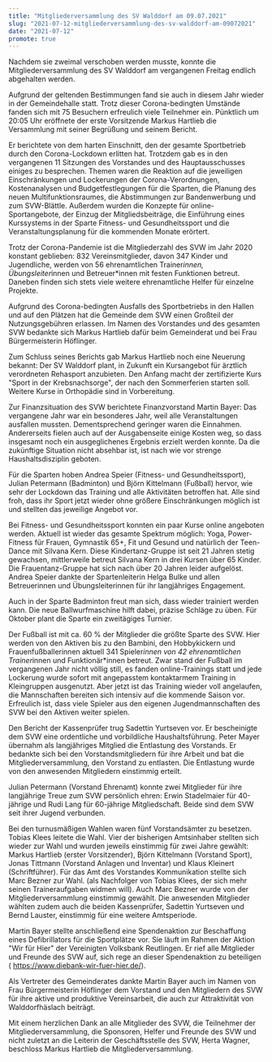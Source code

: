 ```yaml
---
title: "Mitgliederversammlung des SV Walddorf am 09.07.2021"
slug: "2021-07-12-mitgliederversammlung-des-sv-walddorf-am-09072021"
date: "2021-07-12"
promote: true
---
```

Nachdem sie zweimal verschoben werden musste, konnte die Mitgliederversammlung des SV Walddorf am vergangenen Freitag endlich abgehalten werden.


Aufgrund der geltenden Bestimmungen fand sie auch in diesem Jahr wieder in der Gemeinde&shy;halle statt. Trotz dieser Corona-bedingten Umstände fanden sich mit 75 Besuchern erfreulich viele Teilnehmer ein. Pünktlich um 20:05 Uhr eröffnete der erste Vorsitzende Markus Hartlieb die Versammlung mit seiner Begrüßung und seinem Bericht.


Er berichtete von dem harten Einschnitt, den der gesamte Sportbetrieb durch den Corona-Lockdown erlitten hat. Trotzdem gab es in den vergangenen 11 Sitzungen des Vorstandes und des Hauptausschusses einiges zu besprechen. Themen waren die Reaktion auf die jeweiligen Einschränkungen und Lockerungen der Corona-Verordnungen, Kostenanalysen und Budgetfestlegungen für die Sparten, die Planung des neuen Multifunktionsraumes, die Abstimmungen zur Bandenwerbung und zum SVW-Blättle. Außerdem wurden die Konzepte für online-Sportangebote, der Einzug der Mitgliedsbeiträge, die Einführung eines Kurssystems in der Sparte Fitness- und Gesundheitssport und die Veranstaltungsplanung für die kommenden Monate erörtert.


Trotz der Corona-Pandemie ist die Mitgliederzahl des SVW im Jahr 2020 konstant geblieben: 832 Vereinsmitglieder, davon 347 Kinder und Jugendliche, werden von 56 ehrenamtlichen Trainer*innen, Übungsleiter*innen und Betreuer*innen mit festen Funktionen betreut. Daneben finden sich stets viele weitere ehrenamtliche Helfer für einzelne Projekte.


Aufgrund des Corona-bedingten Ausfalls des Sportbetriebs in den Hallen und auf den Plätzen hat die Gemeinde dem SVW einen Großteil der Nutzungsgebühren erlassen. Im Namen des Vorstandes und des gesamten SVW bedankte sich Markus Hartlieb dafür beim Gemeinderat und bei Frau Bürgermeisterin Höflinger.


Zum Schluss seines Berichts gab Markus Hartlieb noch eine Neuerung bekannt: Der SV Walddorf plant, in Zukunft ein Kursangebot für ärztlich verordneten Rehasport anzubieten. Den Anfang macht der zertifizierte Kurs "Sport in der Krebsnachsorge", der nach den Sommerferien starten soll. Weitere Kurse in Orthopädie sind in Vorbereitung.


Zur Finanzsituation des SVW berichtete Finanzvorstand Martin Bayer: Das vergangene Jahr war ein besonderes Jahr, weil alle Veranstaltungen ausfallen mussten. Dementsprechend geringer waren die Einnahmen. Andererseits fielen auch auf der Ausgabenseite einige Kosten weg, so dass insgesamt noch ein ausgeglichenes Ergebnis erzielt werden konnte. Da die zukünftige Situation nicht absehbar ist, ist nach wie vor strenge Haushaltsdisziplin geboten.


Für die Sparten hoben Andrea Speier (Fitness- und Gesundheitssport), Julian Petermann (Badminton) und Björn Kittelmann (Fußball) hervor, wie sehr der Lockdown das Training und alle Aktivitäten betroffen hat. Alle sind froh, dass ihr Sport jetzt wieder ohne größere Einschränkungen möglich ist und stellten das jeweilige Angebot vor.


Bei Fitness- und Gesundheitssport konnten ein paar Kurse online angeboten werden. Aktuell ist wieder das gesamte Spektrum möglich: Yoga, Power-Fitness für Frauen, Gymnastik 65+, Fit und Gesund und natürlich der Teen-Dance mit Silvana Kern. Diese Kindertanz-Gruppe ist seit 21 Jahren stetig gewachsen, mittlerweile betreut Silvana Kern in drei Kursen über 65 Kinder. Die Frauentanz-Gruppe hat sich nach über 20 Jahren leider aufgelöst. Andrea Speier dankte der Spartenleiterin Helga Bulke und allen Betreuerinnen und Übungsleiterinnen für ihr langjähriges Engagement.


Auch in der Sparte Badminton freut man sich, dass wieder trainiert werden kann. Die neue Ballwurfmaschine hilft dabei, präzise Schläge zu üben. Für Oktober plant die Sparte ein zweitägiges Turnier.


Der Fußball ist mit ca. 60 % der Mitglieder die größte Sparte des SVW. Hier werden von den Aktiven bis zu den Bambini, den Hobbykickern und Frauenfußballerinnen aktuell 341 Spieler*innen von 42 ehrenamtlichen Trainer*innen und Funktionär*innen betreut. Zwar stand der Fußball im vergangenen Jahr nicht völlig still, es fanden online-Trainings statt und jede Lockerung wurde sofort mit angepasstem kontaktarmem Training in Kleingruppen ausgenutzt. Aber jetzt ist das Training wieder voll angelaufen, die Mannschaften bereiten sich intensiv auf die kommende Saison vor. Erfreulich ist, dass viele Spieler aus den eigenen Jugend&shy;mannschaften des SVW bei den Aktiven weiter spielen.


Den Bericht der Kassenprüfer trug Sadettin Yurtseven vor. Er bescheinigte dem SVW eine ordentliche und vorbildliche Haushaltsführung. Peter Mayer übernahm als langjähriges Mitglied die Entlastung des Vorstands. Er bedankte sich bei den Vorstandsmitgliedern für ihre Arbeit und bat die Mitgliederversammlung, den Vorstand zu entlasten. Die Entlastung wurde von den anwesenden Mitgliedern einstimmig erteilt.


Julian Petermann (Vorstand Ehrenamt) konnte zwei Mitglieder für ihre langjährige Treue zum SVW persönlich ehren: Erwin Stadelmaier für 40-jährige und Rudi Lang für 60-jährige Mitgliedschaft. Beide sind dem SVW seit ihrer Jugend verbunden.


Bei den turnusmäßigen Wahlen waren fünf Vorstandsämter zu besetzen. Tobias Klees leitete die Wahl. Vier der bisherigen Amtsinhaber stellten sich wieder zur Wahl und wurden jeweils einstimmig für zwei Jahre gewählt: Markus Hartlieb (erster Vorsitzender), Björn Kittelmann (Vorstand Sport), Jonas Tittmann (Vorstand Anlagen und Inventar) und Klaus Kleinert (Schriftführer). Für das Amt des Vorstandes Kommunikation stellte sich Marc Bezner zur Wahl. (als Nachfolger von Tobias Klees, der sich mehr seinen Traineraufgaben widmen will). Auch Marc Bezner wurde von der Mitgliederversammlung einstimmig gewählt. Die anwesenden Mitglieder wählten zudem auch die beiden Kassenprüfer, Sadettin Yurtseven und Bernd Lauster, einstimmig für eine weitere Amtsperiode.


Martin Bayer stellte anschließend eine Spendenaktion zur Beschaffung eines Defibrillators für die Sportplätze vor. Sie läuft im Rahmen der Aktion "Wir für Hier" der Vereinigten Volksbank Reutlingen. Er rief alle Mitglieder und Freunde des SVW auf, sich rege an dieser Spendenaktion zu beteiligen ( https://www.diebank-wir-fuer-hier.de/).


Als Vertreter des Gemeinderates dankte Martin Bayer auch im Namen von Frau Bürger&shy;meisterin Höflinger dem Vorstand und den Mitgliedern des SVW für ihre aktive und produktive Vereinsarbeit, die auch zur Attraktivität von Walddorfhäslach beiträgt.


Mit einem herzlichen Dank an alle Mitglieder des SVW, die Teilnehmer der Mitglieder&shy;versammlung, die Sponsoren, Helfer und Freunde des SVW und nicht zuletzt an die Leiterin der Geschäftsstelle des SVW, Herta Wagner, beschloss Markus Hartlieb die Mitglieder&shy;versammlung.
